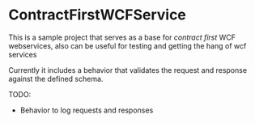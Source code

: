 ContractFirstWCFService
=======================

This is a sample project that serves as a base for *contract first* WCF webservices, also can be useful for testing and getting the hang of wcf services

Currently it includes a behavior that validates the request and response against the defined schema.

TODO:
* Behavior to log requests and responses
